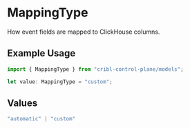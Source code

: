 # MappingType

How event fields are mapped to ClickHouse columns.

## Example Usage

```typescript
import { MappingType } from "cribl-control-plane/models";

let value: MappingType = "custom";
```

## Values

```typescript
"automatic" | "custom"
```